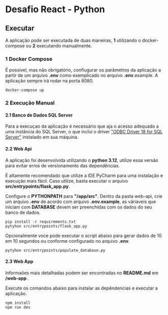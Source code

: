 # Desafio React - Python

## Executar

A aplicação pode ser executada de duas maneiras, **1** utilizando o docker-compose ou **2** executando manualmente.

### 1 Docker Compose
É possivel, mas não obrigatório, confiugurar os parâmetros da aplicação a partir de um arquivo **.env** como exemplicado no arquivo **.env**.example. A aplicação sempre irá rodar na porta 8080.
```
docker-compose up
```
### 2 Execução Manual
#### 2.1 Banco de Dados SQL Server
Para a execuçao da aplicação é necessário que aja o acesso adequado a uma instância do SQL Server, o que inclui o driver ["ODBC Driver 18 for SQL Server"](https://learn.microsoft.com/pt-br/sql/connect/odbc/download-odbc-driver-for-sql-server?view=sql-server-ver16) instalado em sua máquina. 
#### 2.2 Web Api
A aplicação foi desenvolvida utilizando o **python 3.12**, utilize essa versão para evitar erros de versionamento das dependências. 

É altamente recomendado que utilize a IDE PyCharm para uma instalação e execução mais fácil. Caso utilize, basta executar o arquivo **src/entrypoints/flask_app.py**.

Configure o **PYTHONPATH** para **"/app/src"**. 
Dentro da pasta web-api, crie um arquivo **.env** de acordo com arquivo **.env.example**, as váriaveis que iniciam com **DATABASE** devem ser preenchidas com os dados do seu banco de dados.
```
pip install -r requirements.txt
pytyhon src/entrypoints/flask_app.py
```
Opcionalmente voce pode executar o script abaixo para gerar dados de 10 em 10 segundos ou conforme configurado no arquivo **.env**.
```
pytyhon src/entrypoints/populate_database.py
```
#### 2.3 Web App
Informaões mais detalhadas podem ser encontradas no **README.md** em **/web-app** .

Execute os comandos abaixo para instalar as depêndencias e executar a aplicação.
```
npm install
npm run dev
```


